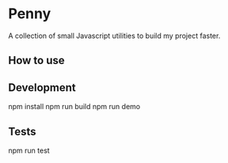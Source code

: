 # Penny
A collection of small Javascript utilities to build my project faster.


## How to use



## Development

npm install
npm run build
npm run demo



## Tests

npm run test
